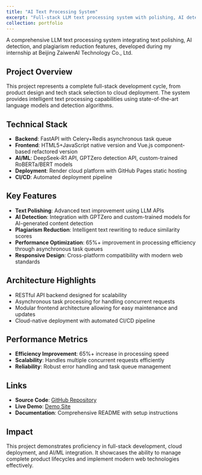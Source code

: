 ```yaml
---
title: "AI Text Processing System"
excerpt: "Full-stack LLM text processing system with polishing, AI detection, and plagiarism reduction features<br/><img src='/images/ai-polish-500x300.png'>"
collection: portfolio
---
```


A comprehensive LLM text processing system integrating text polishing, AI detection, and plagiarism reduction features, developed during my internship at Beijing ZaiwenAI Technology Co., Ltd.

## Project Overview
This project represents a complete full-stack development cycle, from product design and tech stack selection to cloud deployment. The system provides intelligent text processing capabilities using state-of-the-art language models and detection algorithms.

## Technical Stack
- **Backend**: FastAPI with Celery+Redis asynchronous task queue
- **Frontend**: HTML5+JavaScript native version and Vue.js component-based refactored version
- **AI/ML**: DeepSeek-R1 API, GPTZero detection API, custom-trained RoBERTa/BERT models
- **Deployment**: Render cloud platform with GitHub Pages static hosting
- **CI/CD**: Automated deployment pipeline

## Key Features
- **Text Polishing**: Advanced text improvement using LLM APIs
- **AI Detection**: Integration with GPTZero and custom-trained models for AI-generated content detection
- **Plagiarism Reduction**: Intelligent text rewriting to reduce similarity scores
- **Performance Optimization**: 65%+ improvement in processing efficiency through asynchronous task queues
- **Responsive Design**: Cross-platform compatibility with modern web standards

## Architecture Highlights
- RESTful API backend designed for scalability
- Asynchronous task processing for handling concurrent requests
- Modular frontend architecture allowing for easy maintenance and updates
- Cloud-native deployment with automated CI/CD pipeline

## Performance Metrics
- **Efficiency Improvement**: 65%+ increase in processing speed
- **Scalability**: Handles multiple concurrent requests efficiently
- **Reliability**: Robust error handling and task queue management

## Links
- **Source Code**: [GitHub Repository](https://github.com/ktwu01/1AI-polish/)
- **Live Demo**: [Demo Site](https://ktwu01.github.io/1AI-polish)
- **Documentation**: Comprehensive README with setup instructions

## Impact
This project demonstrates proficiency in full-stack development, cloud deployment, and AI/ML integration. It showcases the ability to manage complete product lifecycles and implement modern web technologies effectively.